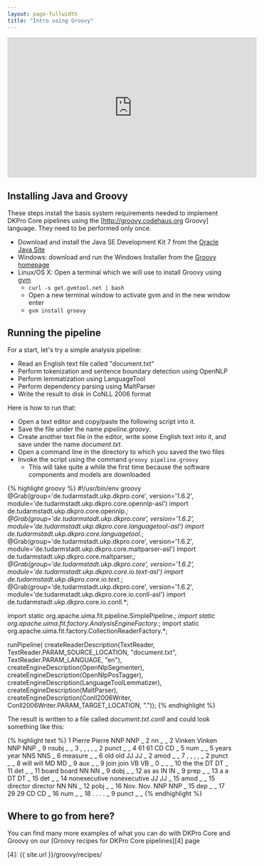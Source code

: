 ```yaml
---
layout: page-fullwidth
title: "Intro using Groovy"
---
```


<div class="flex-video">
<iframe width="560" height="315" src="https://www.youtube.com/embed/v51BJEQohoY" frameborder="0" allowfullscreen></iframe>
</div>

## Installing Java and Groovy

These steps install the basis system requirements needed to implement DKPro Core pipelines using the [http://groovy.codehaus.org Groovy] language. They need to be performed only once.

   * Download and install the Java SE Development Kit 7 from the [Oracle Java Site][1]
   * Windows: download and run the Windows Installer from the [Groovy homepage][2]
   * Linux/OS X: Open a terminal which we will use to install Groovy using [gvm][3]
      * `curl -s get.gvmtool.net | bash`
      * Open a new terminal window to activate gvm and in the new window enter
      * `gvm install groovy`

## Running the pipeline

For a start, let's try a simple analysis pipeline:

   * Read an English text file called "document.txt"
   * Perform tokenization and sentence boundary detection using OpenNLP
   * Perform lemmatization using LanguageTool
   * Perform dependency parsing using MaltParser
   * Write the result to disk in CoNLL 2006 format

Here is how to run that:

   * Open a text editor and copy/paste the following script into it.
   * Save the file under the name *pipeline.groovy*.
   * Create another text file in the editor, write some English text into it, and save under the name *document.txt*.
   * Open a command line in the directory to which you saved the two files
   * Invoke the script using the command `groovy pipeline.groovy`
      * This will take quite a while the first time because the software components and models are downloaded

{% highlight groovy %}
#!/usr/bin/env groovy
@Grab(group='de.tudarmstadt.ukp.dkpro.core', version='1.6.2',
      module='de.tudarmstadt.ukp.dkpro.core.opennlp-asl')
import de.tudarmstadt.ukp.dkpro.core.opennlp.*;
@Grab(group='de.tudarmstadt.ukp.dkpro.core', version='1.6.2',
      module='de.tudarmstadt.ukp.dkpro.core.languagetool-asl')
import de.tudarmstadt.ukp.dkpro.core.languagetool.*;
@Grab(group='de.tudarmstadt.ukp.dkpro.core', version='1.6.2',
      module='de.tudarmstadt.ukp.dkpro.core.maltparser-asl')
import de.tudarmstadt.ukp.dkpro.core.maltparser.*;
@Grab(group='de.tudarmstadt.ukp.dkpro.core', version='1.6.2',
      module='de.tudarmstadt.ukp.dkpro.core.io.text-asl')
import de.tudarmstadt.ukp.dkpro.core.io.text.*;
@Grab(group='de.tudarmstadt.ukp.dkpro.core', version='1.6.2',
      module='de.tudarmstadt.ukp.dkpro.core.io.conll-asl')
import de.tudarmstadt.ukp.dkpro.core.io.conll.*;

import static org.apache.uima.fit.pipeline.SimplePipeline.*;
import static org.apache.uima.fit.factory.AnalysisEngineFactory.*;
import static org.apache.uima.fit.factory.CollectionReaderFactory.*;

runPipeline(
  createReaderDescription(TextReader,
    TextReader.PARAM_SOURCE_LOCATION, "document.txt",
    TextReader.PARAM_LANGUAGE, "en"),
  createEngineDescription(OpenNlpSegmenter),
  createEngineDescription(OpenNlpPosTagger),
  createEngineDescription(LanguageToolLemmatizer),
  createEngineDescription(MaltParser),
  createEngineDescription(Conll2006Writer,
    Conll2006Writer.PARAM_TARGET_LOCATION, "."));
{% endhighlight %}

The result is written to a file called *document.txt.conll* and could look something like this:

{% highlight text %}
1	Pierre	Pierre	NNP	NNP	_	2	nn	_	_
2	Vinken	Vinken	NNP	NNP	_	9	nsubj	_	_
3	,	,	,	,	_	2	punct	_	_
4	61	61	CD	CD	_	5	num	_	_
5	years	year	NNS	NNS	_	6	measure	_	_
6	old	old	JJ	JJ	_	2	amod	_	_
7	,	,	,	,	_	2	punct	_	_
8	will	will	MD	MD	_	9	aux	_	_
9	join	join	VB	VB	_	0	_	_	_
10	the	the	DT	DT	_	11	det	_	_
11	board	board	NN	NN	_	9	dobj	_	_
12	as	as	IN	IN	_	9	prep	_	_
13	a	a	DT	DT	_	15	det	_	_
14	nonexecutive	nonexecutive	JJ	JJ	_	15	amod	_	_
15	director	director	NN	NN	_	12	pobj	_	_
16	Nov.	Nov.	NNP	NNP	_	15	dep	_	_
17	29	29	CD	CD	_	16	num	_	_
18	.	.	.	.	_	9	punct	_	_
{% endhighlight %}

## Where to go from here?

You can find many more examples of what you can do with DKPro Core and Groovy on our [Groovy recipes for DKPro Core pipelines][4] page

[1]: http://www.oracle.com/technetwork/java/javase/downloads/jdk7-downloads-1880260.html 
[2]: http://www.groovy-lang.org/download.html
[3]: http://gvmtool.net
[4]: {{ site.url }}/groovy/recipes/